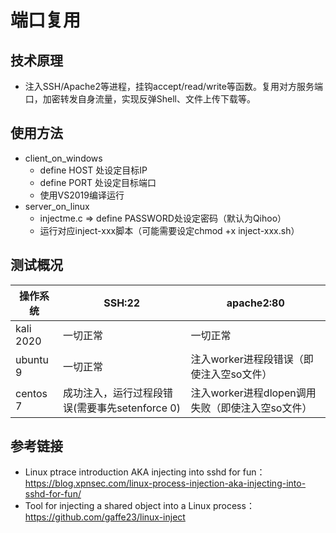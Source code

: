 # 端口复用
## 技术原理
+ 注入SSH/Apache2等进程，挂钩accept/read/write等函数。复用对方服务端口，加密转发自身流量，实现反弹Shell、文件上传下载等。
## 使用方法

+ client_on_windows
  + define HOST 处设定目标IP
  + define PORT 处设定目标端口
  + 使用VS2019编译运行
+ server_on_linux
  + injectme.c => define PASSWORD处设定密码（默认为Qihoo）
  + 运行对应inject-xxx脚本（可能需要设定chmod +x inject-xxx.sh）

## 测试概况

| 操作系统  | SSH:22                                         | apache2:80                                       |
| --------- | ---------------------------------------------- | ------------------------------------------------ |
| kali 2020 | 一切正常                                       | 一切正常                                         |
| ubuntu 9  | 一切正常                                       | 注入worker进程段错误（即使注入空so文件）         |
| centos 7  | 成功注入，运行过程段错误(需要事先setenforce 0) | 注入worker进程dlopen调用失败（即使注入空so文件） |

## 参考链接
+ Linux ptrace introduction AKA injecting into sshd for fun：https://blog.xpnsec.com/linux-process-injection-aka-injecting-into-sshd-for-fun/  
+ Tool for injecting a shared object into a Linux process：https://github.com/gaffe23/linux-inject

